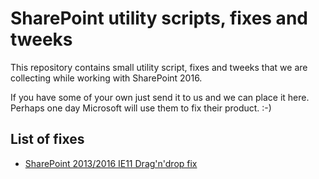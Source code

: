 # SharePoint utility scripts, fixes and tweeks

This repository contains small utility script, fixes and tweeks that we are collecting while working with SharePoint 2016. 

If you have some of your own just send it to us and we can place it here. Perhaps one day Microsoft will use them to fix their product. :-)

## List of fixes

- [SharePoint 2013/2016 IE11 Drag'n'drop fix](SharePoint%202013-2016%20IE11%20Fix)
